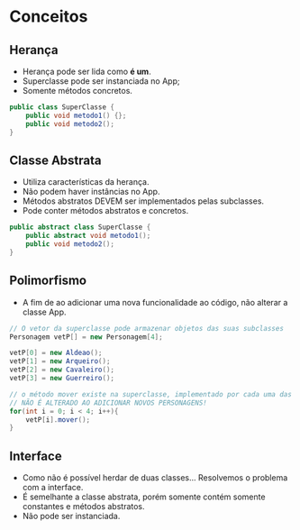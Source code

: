 # Conceitos

## Herança
- Herança pode ser lida como **é um**.
- Superclasse pode ser instanciada no App;
- Somente métodos concretos.

```java 
public class SuperClasse {
    public void metodo1() {};
    public void metodo2();
}
```

## Classe Abstrata
- Utiliza características da herança.
- Não podem haver instâncias no App.
- Métodos abstratos DEVEM ser implementados pelas subclasses.
- Pode conter métodos abstratos e concretos.

```java 
public abstract class SuperClasse {
    public abstract void metodo1();
    public void metodo2();
}
```

## Polimorfismo
- A fim de ao adicionar uma nova funcionalidade ao código, não alterar a classe App.

```java
// O vetor da superclasse pode armazenar objetos das suas subclasses
Personagem vetP[] = new Personagem[4];

vetP[0] = new Aldeao();
vetP[1] = new Arqueiro();
vetP[2] = new Cavaleiro();
vetP[3] = new Guerreiro();

// o método mover existe na superclasse, implementado por cada uma das subclasses.
// NÃO É ALTERADO AO ADICIONAR NOVOS PERSONAGENS!
for(int i = 0; i < 4; i++){
    vetP[i].mover();
}
```

## Interface
- Como não é possível herdar de duas classes... Resolvemos o problema com a interface.
- É semelhante a classe abstrata, porém somente contém somente constantes e métodos abstratos.
- Não pode ser instanciada.

```java

```